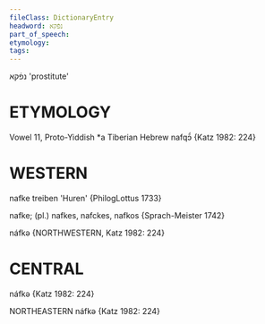 ```yaml
---
fileClass: DictionaryEntry
headword: נפֿקא
part_of_speech: 
etymology: 
tags: 
---
```

נפֿקא
'prostitute'

ETYMOLOGY
===========
Vowel 11, Proto-Yiddish *a
Tiberian Hebrew nafqɔ̄́
{Katz 1982: 224}

WESTERN
========

nafke treiben 'Huren' {PhilogLottus 1733}

nafke; (pl.) nafkes, nafckes, nafkos {Sprach-Meister 1742}

náfkə {NORTHWESTERN, Katz 1982: 224}

CENTRAL
========

náfkə {Katz 1982: 224}

NORTHEASTERN
náfkə {Katz 1982: 224}